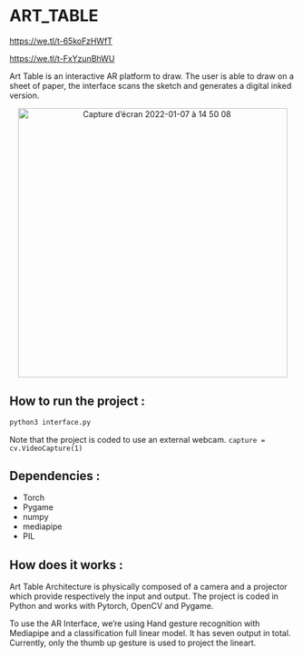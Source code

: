 # ART_TABLE

https://we.tl/t-65koFzHWfT

https://we.tl/t-FxYzunBhWU

Art Table is an interactive AR platform to draw. The user is able to draw on a sheet of paper, the interface scans the sketch and generates a digital inked version.
<p align="center">

<img width="475" alt="Capture d’écran 2022-01-07 à 14 50 08" src="https://user-images.githubusercontent.com/43905857/148553241-51ded036-4d2a-4470-a169-608175d0fd30.png">
  </p>


## How to run the project : ##

```python
python3 interface.py 
```
Note that the project is coded to use an external webcam. ```capture = cv.VideoCapture(1)```

## Dependencies :
- Torch
- Pygame
- numpy
- mediapipe
- PIL

## How does it works :

Art Table Architecture is physically composed of a camera and a projector which provide respectively the input and output. The project is coded in Python and works with Pytorch, OpenCV and Pygame.

To use the AR Interface, we’re using Hand gesture recognition with Mediapipe and a classification full linear model. It has seven output in total. Currently, only the thumb up gesture is used to project the lineart.


